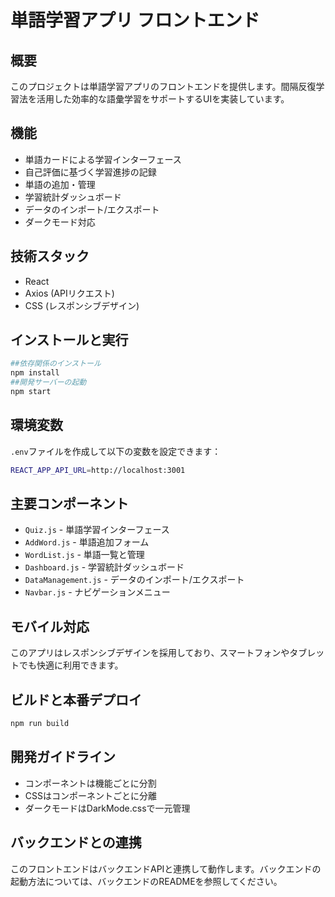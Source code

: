 # 単語学習アプリ フロントエンド

## 概要

このプロジェクトは単語学習アプリのフロントエンドを提供します。間隔反復学習法を活用した効率的な語彙学習をサポートするUIを実装しています。

## 機能

- 単語カードによる学習インターフェース
- 自己評価に基づく学習進捗の記録
- 単語の追加・管理
- 学習統計ダッシュボード
- データのインポート/エクスポート
- ダークモード対応

## 技術スタック

- React
- Axios (APIリクエスト)
- CSS (レスポンシブデザイン)

## インストールと実行

```bash
##依存関係のインストール
npm install
##開発サーバーの起動
npm start
```


## 環境変数

`.env`ファイルを作成して以下の変数を設定できます：

```bash
REACT_APP_API_URL=http://localhost:3001
```


## 主要コンポーネント

- `Quiz.js` - 単語学習インターフェース
- `AddWord.js` - 単語追加フォーム
- `WordList.js` - 単語一覧と管理
- `Dashboard.js` - 学習統計ダッシュボード
- `DataManagement.js` - データのインポート/エクスポート
- `Navbar.js` - ナビゲーションメニュー

## モバイル対応

このアプリはレスポンシブデザインを採用しており、スマートフォンやタブレットでも快適に利用できます。

## ビルドと本番デプロイ

```bash
npm run build
```


## 開発ガイドライン

- コンポーネントは機能ごとに分割
- CSSはコンポーネントごとに分離
- ダークモードはDarkMode.cssで一元管理

## バックエンドとの連携

このフロントエンドはバックエンドAPIと連携して動作します。バックエンドの起動方法については、バックエンドのREADMEを参照してください。
